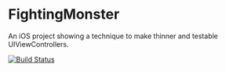 # FightingMonster
An iOS project showing a technique to make thinner and testable UIViewControllers.

[![Build Status](https://travis-ci.org/thelvis4/FightingMonster.svg?branch=master)](https://travis-ci.org/thelvis4/FightingMonster)
